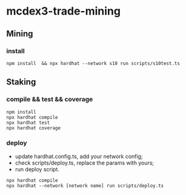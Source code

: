 # mcdex3-trade-mining

## Mining

### install

```
npm install  && npx hardhat --network s10 run scripts/s10test.ts
```

## Staking

### compile && test && coverage

```
npm install
npx hardhat compile
npx hardhat test
npx hardhat coverage
```

### deploy

- update hardhat.config.ts, add your network config;
- check scripts/deploy.ts, replace the params with yours;
- run deploy script.

```
npx hardhat compile
npx hardhat --network [network name] run scripts/deploy.ts
```